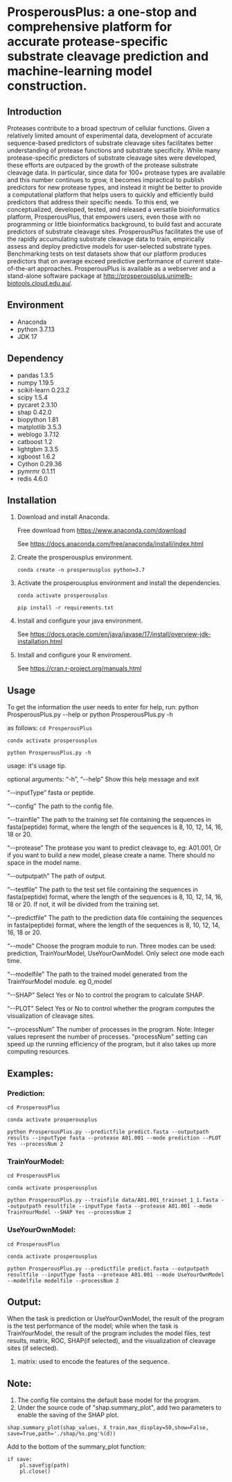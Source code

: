 # ProsperousPlus: a one-stop and comprehensive platform for accurate protease-specific substrate cleavage prediction and machine-learning model construction.
## Introduction

Proteases contribute to a broad spectrum of cellular functions. Given a relatively limited amount of experimental data, development of accurate sequence-based predictors of substrate cleavage sites facilitates better understanding of protease functions and substrate specificity. While many protease-specific predictors of substrate cleavage sites were developed, these efforts are outpaced by the growth of the protease substrate cleavage data. In particular, since data for 100+ protease types are available and this number continues to grow, it becomes impractical to publish predictors for new protease types, and instead it might be better to provide a computational platform that helps users to quickly and efficiently build predictors that address their specific needs. To this end, we conceptualized, developed, tested, and released a versatile bioinformatics platform, ProsperousPlus, that empowers users, even those with no programming or little bioinformatics background, to build fast and accurate predictors of substrate cleavage sites. ProsperousPlus facilitates the use of the rapidly accumulating substrate cleavage data to train, empirically assess and deploy predictive models for user-selected substrate types. Benchmarking tests on test datasets show that our platform produces predictors that on average exceed predictive performance of current state-of-the-art approaches. ProsperousPlus is available as a webserver and a stand-alone software package at http://prosperousplus.unimelb-biotools.cloud.edu.au/.

## Environment
* Anaconda
* python 3.7.13
* JDK 17

## Dependency

* pandas		1.3.5
* numpy		1.19.5
* scikit-learn	0.23.2
* scipy		1.5.4
* pycaret	2.3.10
* shap		0.42.0
* biopython	1.81
* matplotlib	3.5.3
* weblogo	3.7.12
* catboost 1.2
* lightgbm 3.3.5
* xgboost 1.6.2
* Cython 0.29.36
* pymrmr 0.1.11
* redis 4.6.0

## Installation
1. Download and install Anaconda.

    Free download from https://www.anaconda.com/download

    See https://docs.anaconda.com/free/anaconda/install/index.html

3. Create the prosperousplus environment.

    ```conda create -n prosperousplus python=3.7```

4. Activate the prosperousplus environment and install the dependencies.

    ```conda activate prosperousplus```

    ```pip install -r requirements.txt```
5. Install and configure your java environment.

   See https://docs.oracle.com/en/java/javase/17/install/overview-jdk-installation.html
6. Install and configure your R enviroment.

   See https://cran.r-project.org/manuals.html

## Usage

To get the information the user needs to enter for help, run:
    python ProsperousPlus.py --help
 or
    python ProsperousPlus.py -h

as follows:
```cd ProsperousPlus```

```conda activate prosperousplus```

```python ProsperousPlus.py -h```
>
usage: it's usage tip.
>
optional arguments:
“-h”, “--help”    Show this help message and exit
>
“--inputType”    fasta or peptide.
>
“--config”    The path to the config file.
  
“--trainfile”    The path to the training set file containing the sequences in fasta(peptide) format, where the length of the sequences is 8, 10, 12, 14, 16, 18 or 20.
  
“--protease”    The protease you want to predict cleavage to, eg: A01.001, Or if you want to build a new model, please create a name. There should no space in the model name.
                
“--outputpath”    The path of output.
  
“--testfile”    The path to the test set file containing the sequences in fasta(peptide) format, where the length of the sequences is 8, 10, 12, 14, 16, 18 or 20. If not, it will be divided from the training set.
  
“--predictfile”    The path to the prediction data file containing the sequences in fasta(peptide) format, where the length of the sequences is 8, 10, 12, 14, 16, 18 or 20.
  
“--mode”    Choose  the program module to run. Three modes can be used: prediction, TrainYourModel, UseYourOwnModel. Only select one mode each time.
  
“--modelfile”    The path to the trained model generated from the TrainYourModel module. eg 0_model
  
“--SHAP”    Select Yes or No to control the program to calculate SHAP.
  
“--PLOT”    Select Yes or No to control whether the program computes the visualization of cleavage sites.
  
“--processNum”   The number of processes in the program. Note: Integer values represent the number of processes. "processNum" setting can speed up the running efficiency of the program, but it also takes up more computing resources.

## Examples:

### Prediction:
```cd ProsperousPlus```

```conda activate prosperousplus```

```python ProsperousPlus.py --predictfile predict.fasta --outputpath results --inputType fasta --protease A01.001 --mode prediction --PLOT Yes --processNum 2```
### TrainYourModel:
```cd ProsperousPlus```

```conda activate prosperousplus```

```python ProsperousPlus.py --trainfile data/A01.001_trainset_1_1.fasta --outputpath resultfile --inputType fasta --protease A01.001 --mode TrainYourModel --SHAP Yes --processNum 2```
### UseYourOwnModel:
```cd ProsperousPlus```

```conda activate prosperousplus```

```python ProsperousPlus.py --predictfile predict.fasta --outputpath resultfile --inputType fasta --protease A01.001 --mode UseYourOwnModel --modelfile modelfile --processNum 2```
## Output:

When the task is prediction or UseYourOwnModel, the result of the program is the test performance of the model; while when the task is TrainYourModel, the result of the program includes the model files, test results, matrix, ROC, SHAP(if selected), and the visualization of cleavage sites (if selected).

1. matrix: used to encode the features of the sequence.

## Note:

1. The config file contains the default base model for the program.
3. Under the source code of "shap.summary_plot", add two parameters to enable the saving of the SHAP plot.

```shap.summary_plot(shap_values, X_train,max_display=50,show=False, save=True,path='./shap/%s.png'%(d))```

Add to the bottom of the summary_plot function:
```
if save:
    pl.savefig(path)
    pl.close()
```
